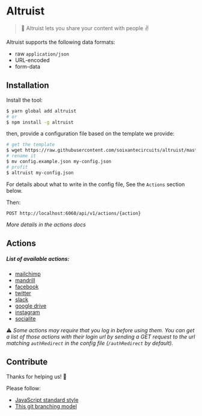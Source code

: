 # Altruist

> 💌 Altruist lets you share your content with people ✌️

Altruist supports the following data formats:

* raw `application/json`
* URL-encoded
* form-data

## Installation

Install the tool:

```sh
$ yarn global add altruist
# or
$ npm install -g altruist
```

then, provide a configuration file based on the template we provide:

```sh
# get the template
$ wget https://raw.githubusercontent.com/soixantecircuits/altruist/master/config/config.example.json
# rename it
$ mv config.example.json my-config.json
# profit
$ altruist my-config.json
```

For details about what to write in the config file, See the `Actions` section below.

Then:

```
POST http://localhost:6060/api/v1/actions/{action}
```
*More details in the actions docs*

## Actions

##### List of available actions:
* [mailchimp](/docs/mailchimp.md)
* [mandrill](/docs/mandrill.md)
* [facebook](/docs/facebook.md)
* [twitter](/docs/twitter.md)
* [slack](/docs/slack.md)
* [google drive](/docs/googledrive.md)
* [instagram](/docs/instagram.md)
* [socialite](/docs/socialite.md)

⚠️  *Some actions may require that you log in before using them. You can get a list of those actions with their login url by sending a GET request to the url matching `authRedirect` in the config file (`/authRedirect` by default).*

## Contribute

Thanks for helping us! 👏

Please follow:

* [JavaScript standard style](http://standardjs.com/)
* [This git branching model](nvie.com/posts/a-successful-git-branching-model/)
